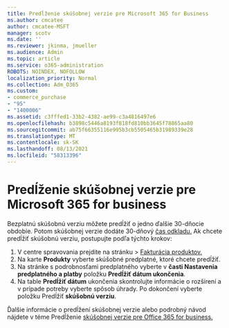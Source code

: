 ```yaml
---
title: Predĺženie skúšobnej verzie pre Microsoft 365 for Business
ms.author: cmcatee
author: cmcatee-MSFT
manager: scotv
ms.date: ''
ms.reviewer: jkinma, jmueller
ms.audience: Admin
ms.topic: article
ms.service: o365-administration
ROBOTS: NOINDEX, NOFOLLOW
localization_priority: Normal
ms.collection: Adm_O365
ms.custom:
- commerce_purchase
- "95"
- "1400006"
ms.assetid: c3fffed1-33b2-4382-ae99-c3a4816497e6
ms.openlocfilehash: b3898c5446a8193f818fd810bb3645f78865aa80
ms.sourcegitcommit: ab75f66355116e995b3cb5505465b31989339e28
ms.translationtype: MT
ms.contentlocale: sk-SK
ms.lasthandoff: 08/13/2021
ms.locfileid: "58313396"
---
```

# <a name="extend-your-trial-for-microsoft-365-for-business"></a>Predĺženie skúšobnej verzie pre Microsoft 365 for business

Bezplatnú skúšobnú verziu môžete predĺžiť o jedno ďalšie 30-dňocie obdobie. Potom skúšobnej verzie dodáte 30-dňový [čas odkladu.](https://docs.microsoft.com/alchemyinsights/grace-period-for-microsoft-365-free-trial) Ak chcete predĺžiť skúšobnú verziu, postupujte podľa týchto krokov:
  
1. V centre spravovania prejdite  na stránku \> [Fakturácia produktov.](https://go.microsoft.com/fwlink/p/?linkid=842054)
2. Na karte **Produkty** vyberte skúšobné predplatné, ktoré chcete predĺžiť.
3. Na stránke s podrobnosťami predplatného vyberte v **časti Nastavenia predplatného a platby** položku **Predĺžiť dátum ukončenia**.
4. Na table **Predĺžiť dátum** ukončenia skontrolujte informácie o rozšírení a v prípade potreby vyberte spôsob úhrady. Po dokončení vyberte položku Predĺžiť **skúšobnú verziu**.

Ďalšie informácie o predĺžení skúšobnej verzie alebo podrobný návod nájdete v téme Predĺženie [skúšobnej verzie pre Office 365 for business.](https://docs.microsoft.com/microsoft-365/commerce/extend-your-trial)